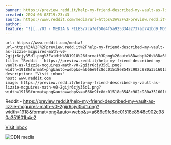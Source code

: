 ```yaml
---
banner: https://preview.redd.it/help-my-friend-described-my-vault-as-lizzie-mcguires-math-v0-2gijr6cjy35d1.png?width=1918&format=png&auto=webp&s=a666e9fc8dc01518e8548c902c980a351601b4e2
created: 2024-06-08T19:23:43
source: https://www.reddit.com/media?url=https%3A%2F%2Fpreview.redd.it%2Fhelp-my-friend-described-my-vault-as-lizzie-mcguires-math-v0-2gijr6cjy35d1.png%3Fwidth%3D1918%26format%3Dpng%26auto%3Dwebp%26s%3Da666e9fc8dc01518e8548c902c980a351601b4e2
author: 
feature: "![[../03 - MEDIA & FILES/7ca7ef50e4f5a925334a2737ad741bd9_MD5.png]]"
---
```


```cardlink
url: https://www.reddit.com/media?url=https%3A%2F%2Fpreview.redd.it%2Fhelp-my-friend-described-my-vault-as-lizzie-mcguires-math-v0-2gijr6cjy35d1.png%3Fwidth%3D1918%26format%3Dpng%26auto%3Dwebp%26s%3Da666e9fc8dc01518e8548c902c980a351601b4e2
title: "Reddit - https://preview.redd.it/help-my-friend-described-my-vault-as-lizzie-mcguires-math-v0-2gijr6cjy35d1.png?width=1918&format=png&auto=webp&s=a666e9fc8dc01518e8548c902c980a351601b4e2"
description: "Visit inbox"
host: www.reddit.com
image: https://preview.redd.it/help-my-friend-described-my-vault-as-lizzie-mcguires-math-v0-2gijr6cjy35d1.png?width=1918&format=png&auto=webp&s=a666e9fc8dc01518e8548c902c980a351601b4e2
```
Reddit - https://preview.redd.it/help-my-friend-described-my-vault-as-lizzie-mcguires-math-v0-2gijr6cjy35d1.png?width=1918&format=png&auto=webp&s=a666e9fc8dc01518e8548c902c980a351601b4e2

[Visit inbox](https://www.reddit.com/message/messages/)

![CDN media](../03%20-%20MEDIA%20&%20FILES/7ca7ef50e4f5a925334a2737ad741bd9_MD5.png)
> 